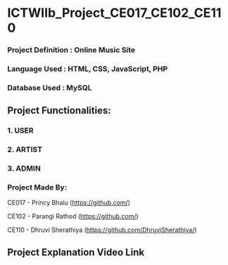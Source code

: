 # ICTWIIb_Project_CE017_CE102_CE110

### Project Definition : Online Music Site 

### Language Used      : HTML, CSS, JavaScript, PHP

### Database Used      : MySQL


## Project Functionalities:
### 1. USER
### 2. ARTIST
### 3. ADMIN

### Project Made By:

CE017 - Princy Bhalu (https://github.com/)

CE102 - Parangi Rathod (https://github.com/)

CE110 - Dhruvi Sherathiya (https://github.com/DhruviSherathiya/)

## Project Explanation Video Link
